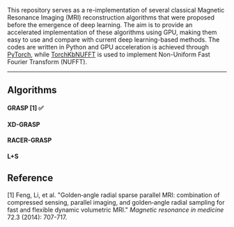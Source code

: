 This repository serves as a re-implementation of several classical Magnetic Resonance Imaging (MRI) reconstruction algorithms that were proposed before the emergence of deep learning. The aim is to provide an accelerated implementation of these algorithms using GPU, making them easy to use and compare with current deep learning-based methods. The codes are written in Python and GPU acceleration is achieved through [PyTorch](https://pytorch.org/), while [TorchKbNUFFT](https://torchkbnufft.readthedocs.io/) is used to implement Non-Uniform Fast Fourier Transform (NUFFT).

---

## Algorithms

#### GRASP [1] ✅

#### XD-GRASP

#### RACER-GRASP

#### L+S


## Reference

[1] Feng, Li, et al. "Golden‐angle radial sparse parallel MRI: combination of compressed sensing, parallel imaging, and golden‐angle radial sampling for fast and flexible dynamic volumetric MRI." *Magnetic resonance in medicine* 72.3 (2014): 707-717.
